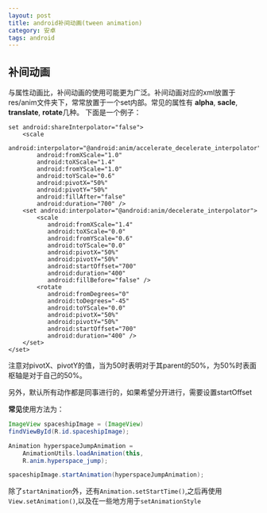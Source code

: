 ```yaml
---
layout: post
title: android补间动画(tween animation)
category: 安卓
tags: android
---
```


## 补间动画

与属性动画比，补间动画的使用可能更为广泛。补间动画对应的xml放置于res/anim文件夹下，常常放置于一个set内部。常见的属性有 **alpha**, **sacle**, **translate**, **rotate**几种。 下面是一个例子：

```
set android:shareInterpolator="false">
    <scale
        android:interpolator="@android:anim/accelerate_decelerate_interpolator"
        android:fromXScale="1.0"
        android:toXScale="1.4"
        android:fromYScale="1.0"
        android:toYScale="0.6"
        android:pivotX="50%"
        android:pivotY="50%"
        android:fillAfter="false"
        android:duration="700" />
    <set android:interpolator="@android:anim/decelerate_interpolator">
        <scale
           android:fromXScale="1.4"
           android:toXScale="0.0"
           android:fromYScale="0.6"
           android:toYScale="0.0"
           android:pivotX="50%"
           android:pivotY="50%"
           android:startOffset="700"
           android:duration="400"
           android:fillBefore="false" />
        <rotate
           android:fromDegrees="0"
           android:toDegrees="-45"
           android:toYScale="0.0"
           android:pivotX="50%"
           android:pivotY="50%"
           android:startOffset="700"
           android:duration="400" />
    </set>
</set>
```

注意对pivotX、pivotY的值，当为50时表明对于其parent的50%，为50%时表面枢轴是对于自己的50%。

另外，默认所有动作都是同事进行的，如果希望分开进行，需要设置startOffset

**常见**使用方法为：

```java
ImageView spaceshipImage = (ImageView) 
findViewById(R.id.spaceshipImage);

Animation hyperspaceJumpAnimation = 
    AnimationUtils.loadAnimation(this, 
    R.anim.hyperspace_jump);

spaceshipImage.startAnimation(hyperspaceJumpAnimation);
```

除了`startAnimation`外，还有`Animation.setStartTime()`,之后再使用`View.setAnimation()`,以及在一些地方用于`setAnimationStyle`


